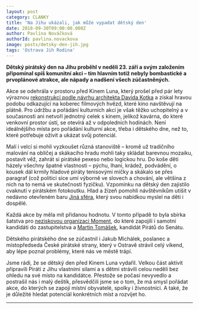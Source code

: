 ```yaml
---
layout: post
category: CLANKY
title: 'Na Jihu ukázali, jak může vypadat dětský den'
date: 2018-09-30T09:00:00.000Z
author: Pavlína Nováčková
authorId: pavlina.novackova
image: posts/detsky-den-jih.jpg
tags: 'Ostrava Jih Rodina'
---
```


**Dětský pirátský den na Jihu proběhl v neděli 23. září a svým založením připomínal spíš komunitní akci – tím hlavním totiž nebyly bombastické a prvoplánové atrakce, ale nápady a nadšení všech zúčastněných.**

Akce se odehrála v prostoru před Kinem Luna, který prošel před pár lety výraznou <a href="http://projektstudio.cz/portfolio/rekonstrukce-predprostoru-kina-luna/" target="_blank">rekonstrukcí podle návrhu architekta Davida Kotka</a> a získal hravou podobu odkazující na koberec filmových hvězd, které kino navštěvují na plátně. Pro údržbu a pořádání kulturních akcí je však těžko uchopitelný a v současnosti ani netvoří jednotný celek s kinem, jelikož kavárna, do které venkovní prostor ústí, se otevírá až v odpoledních hodinách. Není ideálnějšího místa pro pořádání kulturní akce, třeba i dětského dne, než to, které potřebuje oživit a ukázat svůj potenciál.

Malí i velcí si mohli vyzkoušet různá stanoviště – kromě už tradičního malování na obličej a skákacího hradu mohli taky skládat barevnou mozaiku, postavit věž, zahrát si pirátské pexeso nebo logickou hru. Do koše děti házely všechny špatné vlastnosti – pýchu, lhaní, krádež, podvádění, o kousek dál krmily hladové piráty tenisovými míčky a skákalo se přes paragraf (což politici sice umí výborně ve slovech a chování, ale většina z nich na to nemá ve skutečnosti fyzičku). Vzpomínku na dětský den zajistilo cvaknutí v pirátském fotokoutku. Hlad a žízeň pomohli návštěvníkům utišit v nedávno otevřeném baru <a href="https://www.facebook.com/Bar-Jin%C3%A1-Sf%C3%A9ra-247078879392457/" target="_blank">Jiná sféra</a>, který svou nabídkou myslel na děti i dospělé.

Každá akce by měla mít přidanou hodnotu. V tomto případě to byla sbírka šatstva pro <a href="http://www.moment-ops.cz/" target="_blank">neziskovou organizaci Moment</a>, do které zapojili i samotní kandidáti do zastupitelstva a <a href="https://martindosenatu.cz/" target="_blank">Martin Tomášek</a>, kandidát Pirátů do Senátu.

Dětského pirátského dne se zúčastnil i Jakub Michálek, poslanec a místopředseda České pirátské strany, který v Ostravě strávil celý víkend, aby lépe poznal problémy, které nás ve městě trápí.

Jsme rádi, že se dětský den před Kinem Luna vydařil. Velkou část aktivit připravili Piráti z Jihu vlastními silami a s dětmi strávili celou neděli bez ohledu na své místo na kandidátce. Přestože se počasí nevyvedlo a postrašil nás i malý deštík, přesvědčili jsme se o tom, že má smysl pořádat akce, do kterých se zapojí místní obyvatelé, spolky i živnostníci. A také, že je důležité hledat potenciál konkrétních míst a rozvíjet ho. 

---
